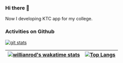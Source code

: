 ### Hi there 👋

Now I developing KTC app for my college.

### Activities on Github
[![git stats](https://github-readme-stats.vercel.app/api?username=Ethosa&theme=tokyonight&show_icons=true)](https://github.com/anuraghazra/github-readme-stats)

|[![willianrod's wakatime stats](https://github-readme-stats.vercel.app/api/wakatime?username=Ethosa&theme=tokyonight&show_icons=true&layout=compact)](https://wakatime.com/Ethosa)|[![Top Langs](https://github-readme-stats.vercel.app/api/top-langs/?username=ethosa&theme=tokyonight&layout=compact&langs_count=8)](https://github.com/anuraghazra/github-readme-stats)|
|:---:|:---:|
